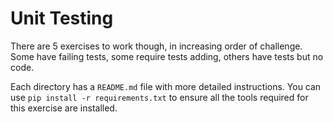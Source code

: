 # Unit Testing

There are 5 exercises to work though, in increasing order of challenge.
Some have failing tests, some require tests adding, others have tests
but no code.

Each directory has a `README.md` file with more detailed instructions.
You can use `pip install -r requirements.txt` to ensure all the tools
required for this exercise are installed.

